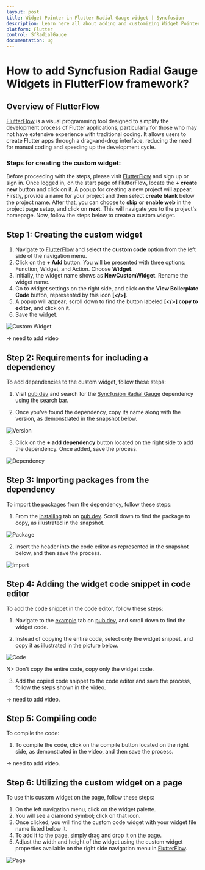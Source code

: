 ```yaml
---
layout: post
title: Widget Pointer in Flutter Radial Gauge widget | Syncfusion
description: Learn here all about adding and customizing Widget Pointer of Syncfusion Flutter Radial Gauge (SfRadialGauge) widget and more.
platform: Flutter
control: SfRadialGauge
documentation: ug
---
```


# How to add Syncfusion Radial Gauge Widgets in FlutterFlow framework?

## Overview of FlutterFlow

[FlutterFlow](https://app.flutterflow.io/) is a visual programming tool designed to simplify the development process of Flutter applications, particularly for those who may not have extensive experience with traditional coding. It allows users to create Flutter apps through a drag-and-drop interface, reducing the need for manual coding and speeding up the development cycle.

### Steps for creating the custom widget:

Before proceeding with the steps, please visit [FlutterFlow](https://app.flutterflow.io/) and sign up or sign in. Once logged in, on the start page of FlutterFlow, locate the **+ create new** button and click on it. A popup for creating a new project will appear. Firstly, provide a name for your project and then select **create blank** below the project name. After that, you can choose to **skip** or **enable web** in the project page setup, and click on **next**. This will navigate you to the project's homepage. Now, follow the steps below to create a custom widget.

## Step 1: Creating the custom widget

1. Navigate to [FlutterFlow](https://app.flutterflow.io/) and select the **custom code** option from the left side of the navigation menu.
2. Click on the **+ Add** button. You will be presented with three options: Function, Widget, and Action. Choose **Widget**.
3. Initially, the widget name shows as **NewCustomWidget**. Rename the widget name.
4. Go to widget settings on the right side, and click on the **View Boilerplate Code** button, represented by this icon **[</>]**.
5. A popup will appear; scroll down to find the button labeled **[</>] copy to editor**, and click on it.
6. Save the widget.

![Custom Widget](images/how-to/custom-widget.png)

-> need to add video

## Step 2: Requirements for including a dependency

To add dependencies to the custom widget, follow these steps:

1. Visit [pub.dev](https://pub.dev/) and search for the [Syncfusion Radial Gauge](https://pub.dev/packages/syncfusion_flutter_gauges) dependency using the search bar.

2. Once you've found the dependency, copy its name along with the version, as demonstrated in the snapshot below.

![Version](images/how-to/copy-version.png)

3. Click on the **+ add dependency** button located on the right side to add the dependency. Once added, save the process.

![Dependency](images/how-to/demo2.png)

## Step 3: Importing packages from the dependency

To import the packages from the dependency, follow these steps:

1. From the [installing](https://pub.dev/packages/syncfusion_flutter_gauges/install) tab on [pub.dev](https://pub.dev/). Scroll down to find the package to copy, as illustrated in the snapshot.

![Package](images/how-to/copy-package.png)

2. Insert the header into the code editor as represented in the snapshot below, and then save the process.

![Import](images/how-to/import-package-flutterflow.png)

## Step 4: Adding the widget code snippet in code editor

To add the code snippet in the code editor, follow these steps:

1. Navigate to the [example](https://pub.dev/packages/syncfusion_flutter_gauges/example) tab on [pub.dev](https://pub.dev/), and scroll down to find the widget code.

2. Instead of copying the entire code, select only the widget snippet, and copy it as illustrated in the picture below.

![Code](images/how-to/code-snippet.png)
    
N> Don't copy the entire code, copy only the widget code.

3. Add the copied code snippet to the code editor and save the process, follow the steps shown in the video.

-> need to add video.

## Step 5: Compiling code

To compile the code:

1. To compile the code, click on the compile button located on the right side, as demonstrated in the video, and then save the process.

-> need to add video.

## Step 6: Utilizing the custom widget on a page

To use this custom widget on the page, follow these steps:

1. On the left navigation menu, click on the widget palette.
2. You will see a diamond symbol; click on that icon.
3. Once clicked, you will find the custom code widget with your widget file name listed below it.
4. To add it to the page, simply drag and drop it on the page.
5. Adjust the width and height of the widget using the custom widget properties available on the right side navigation menu in [FlutterFlow](https://app.flutterflow.io/).

![Page](images/how-to/page.png)
